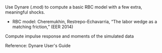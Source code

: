 Use Dynare (.mod) to compute a basic RBC model with a few extra, meaningful shocks.
  - RBC model: Cheremukhin, Restrepo-Echavarria, “The labor wedge as a matching friction,” (EER 2014)
  
Compute impulse response and moments of the simulated data


Reference: Dynare User's Guide
